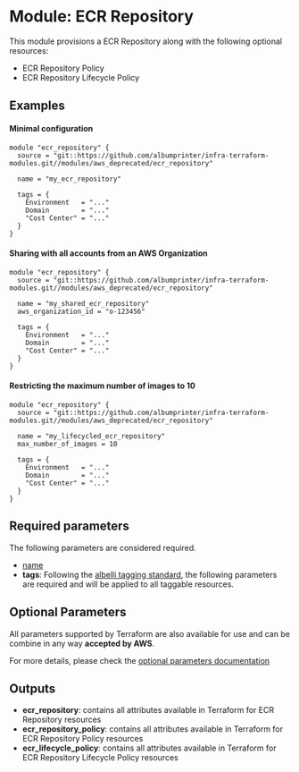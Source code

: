 # Module: ECR Repository

This module provisions a ECR Repository along with the following optional resources:

- ECR Repository Policy
- ECR Repository Lifecycle Policy

## Examples

#### Minimal configuration

```
module "ecr_repository" {
  source = "git::https://github.com/albumprinter/infra-terraform-modules.git//modules/aws_deprecated/ecr_repository"

  name = "my_ecr_repository"

  tags = {
    Environment   = "..."
    Domain        = "..."
    "Cost Center" = "..."
  }
}
```

#### Sharing with all accounts from an AWS Organization

```
module "ecr_repository" {
  source = "git::https://github.com/albumprinter/infra-terraform-modules.git//modules/aws_deprecated/ecr_repository"

  name = "my_shared_ecr_repository"
  aws_organization_id = "o-123456"

  tags = {
    Environment   = "..."
    Domain        = "..."
    "Cost Center" = "..."
  }
}
```

#### Restricting the maximum number of images to 10

```
module "ecr_repository" {
  source = "git::https://github.com/albumprinter/infra-terraform-modules.git//modules/aws_deprecated/ecr_repository"

  name = "my_lifecycled_ecr_repository"
  max_number_of_images = 10

  tags = {
    Environment   = "..."
    Domain        = "..."
    "Cost Center" = "..."
  }
}
```

## Required parameters

The following parameters are considered required.

- [name](https://www.terraform.io/docs/providers/aws/r/ecr_repository.html#name)
- **tags**: Following the [albelli tagging standard](https://wiki.albelli.net/wiki/Albelli_AWS_Tagging_standards), the following parameters are required and will be applied to all taggable resources.

## Optional Parameters

All parameters supported by Terraform are also available for use and can be combine in any way **accepted by AWS**.

For more details, please check the [optional parameters documentation](docs/optional_parameters.md)

## Outputs

- **ecr_repository**: contains all attributes available in Terraform for ECR Repository resources
- **ecr_repository_policy**: contains all attributes available in Terraform for ECR Repository Policy resources
- **ecr_lifecycle_policy**: contains all attributes available in Terraform for ECR Repository Lifecycle Policy resources
